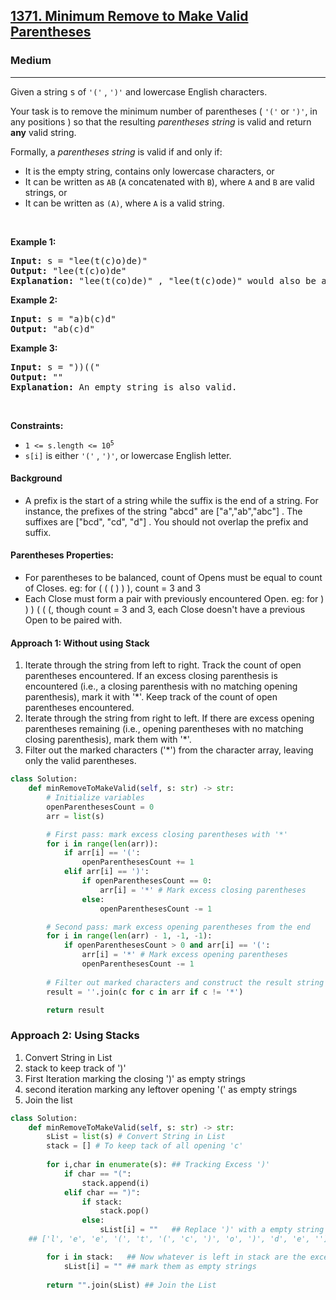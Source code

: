 <h2><a href="https://leetcode.com/problems/minimum-remove-to-make-valid-parentheses">1371. Minimum Remove to Make Valid Parentheses</a></h2><h3>Medium</h3><hr><p>Given a string <font face="monospace">s</font> of <code>&#39;(&#39;</code> , <code>&#39;)&#39;</code> and lowercase English characters.</p>

<p>Your task is to remove the minimum number of parentheses ( <code>&#39;(&#39;</code> or <code>&#39;)&#39;</code>, in any positions ) so that the resulting <em>parentheses string</em> is valid and return <strong>any</strong> valid string.</p>

<p>Formally, a <em>parentheses string</em> is valid if and only if:</p>

<ul>
	<li>It is the empty string, contains only lowercase characters, or</li>
	<li>It can be written as <code>AB</code> (<code>A</code> concatenated with <code>B</code>), where <code>A</code> and <code>B</code> are valid strings, or</li>
	<li>It can be written as <code>(A)</code>, where <code>A</code> is a valid string.</li>
</ul>

<p>&nbsp;</p>
<p><strong class="example">Example 1:</strong></p>

<pre>
<strong>Input:</strong> s = &quot;lee(t(c)o)de)&quot;
<strong>Output:</strong> &quot;lee(t(c)o)de&quot;
<strong>Explanation:</strong> &quot;lee(t(co)de)&quot; , &quot;lee(t(c)ode)&quot; would also be accepted.
</pre>

<p><strong class="example">Example 2:</strong></p>

<pre>
<strong>Input:</strong> s = &quot;a)b(c)d&quot;
<strong>Output:</strong> &quot;ab(c)d&quot;
</pre>

<p><strong class="example">Example 3:</strong></p>

<pre>
<strong>Input:</strong> s = &quot;))((&quot;
<strong>Output:</strong> &quot;&quot;
<strong>Explanation:</strong> An empty string is also valid.
</pre>

<p>&nbsp;</p>
<p><strong>Constraints:</strong></p>

<ul>
	<li><code>1 &lt;= s.length &lt;= 10<sup>5</sup></code></li>
	<li><code>s[i]</code> is either&nbsp;<code>&#39;(&#39;</code> , <code>&#39;)&#39;</code>, or lowercase English letter.</li>
</ul>

#### Background 

* A prefix is the start of a string while the suffix is the end of a string. For instance, the prefixes of the string "abcd" are ["a","ab","abc"] . The suffixes are ["bcd", "cd", "d"] . You should not overlap the prefix and suffix. 

#### Parentheses Properties:
* For parentheses to be balanced, count of Opens must be equal to count of Closes. eg: for ( ( ( ) ) ), count = 3 and 3
* Each Close must form a pair with previously encountered Open. eg: for ) ) ) ( ( (, though count = 3 and 3, each Close doesn't have a previous Open to be paired with.


#### Approach 1: <b> Without using Stack </b>
1. Iterate through the string from left to right. Track the count of open parentheses encountered. If an excess closing parenthesis is encountered (i.e., a closing parenthesis with no matching opening parenthesis), mark it with '*'. Keep track of the count of open parentheses encountered.
2. Iterate through the string from right to left. If there are excess opening parentheses remaining (i.e., opening parentheses with no matching closing parenthesis), mark them with '*'.
3. Filter out the marked characters ('*') from the character array, leaving only the valid parentheses.

```python 
class Solution:
    def minRemoveToMakeValid(self, s: str) -> str:
        # Initialize variables
        openParenthesesCount = 0
        arr = list(s)

        # First pass: mark excess closing parentheses with '*'
        for i in range(len(arr)):
            if arr[i] == '(':
                openParenthesesCount += 1
            elif arr[i] == ')':
                if openParenthesesCount == 0:
                    arr[i] = '*' # Mark excess closing parentheses
                else:
                    openParenthesesCount -= 1

        # Second pass: mark excess opening parentheses from the end
        for i in range(len(arr) - 1, -1, -1):
            if openParenthesesCount > 0 and arr[i] == '(':
                arr[i] = '*' # Mark excess opening parentheses
                openParenthesesCount -= 1
        
        # Filter out marked characters and construct the result string
        result = ''.join(c for c in arr if c != '*')

        return result
```

 ### Approach 2: <b> Using Stacks </b>
1. Convert String in List
2. stack to keep track of ')'
3. First Iteration marking the closing ')' as empty strings
4. second iteration marking any leftover opening '(' as empty strings
5. Join the list

```python 
class Solution:
    def minRemoveToMakeValid(self, s: str) -> str:
        sList = list(s) # Convert String in List
        stack = [] # To keep tack of all opening 'c'
				
        for i,char in enumerate(s): ## Tracking Excess ')'
            if char == "(":
                stack.append(i)
            elif char == ")":
                if stack:
                    stack.pop()
                else:
                    sList[i] = ""   ## Replace ')' with a empty string 
    ## ['l', 'e', 'e', '(', 't', '(', 'c', ')', 'o', ')', 'd', 'e', '']

        for i in stack:   ## Now whatever is left in stack are the excess ')'
            sList[i] = "" ## mark them as empty strings 
        
        return "".join(sList) ## Join the List 
```
